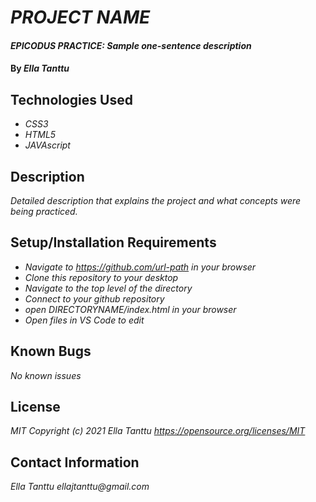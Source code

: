 # _PROJECT NAME_

#### _EPICODUS PRACTICE: Sample one-sentence description_

#### By _**Ella Tanttu**_

## Technologies Used

* _CSS3_
* _HTML5_
* _JAVAscript_

## Description

_Detailed description that explains the project and what concepts were being practiced._

## Setup/Installation Requirements

* _Navigate to https://github.com/url-path in your browser_
* _Clone this repository to your desktop_
* _Navigate to the top level of the directory_
* _Connect to your github repository_
* _open DIRECTORYNAME/index.html in your browser_
* _Open files in VS Code to edit_

## Known Bugs

_No known issues_

## License

_MIT Copyright (c) 2021 Ella Tanttu_
_https://opensource.org/licenses/MIT_ 

## Contact Information

_Ella Tanttu ellajtanttu@gmail.com_